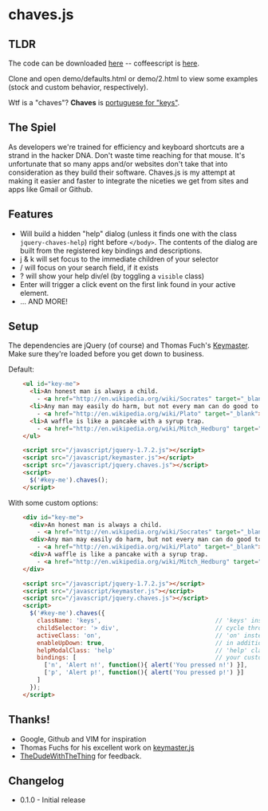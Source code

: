 # chaves.js

## TLDR

The code can be downloaded [here](https://raw.github.com/jayroh/chaves.js/master/src/jquery.chaves.js) -- coffeescript is [here](https://raw.github.com/jayroh/chaves.js/master/src/jquery.chaves.coffee).

Clone and open demo/defaults.html or demo/2.html to view some examples (stock and custom behavior, respectively).

Wtf is a "chaves"? **Chaves** is [portuguese for "keys"](http://translate.google.com/#pt%7Cen%7Cchaves).

## The Spiel

As developers we're trained for efficiency and keyboard shortcuts are a strand in the hacker DNA. Don't waste time reaching for that mouse. It's unfortunate that so many apps and/or websites don't take that into consideration as they build their software. Chaves.js is my attempt at making it easier and faster to integrate the niceties we get from sites and apps like Gmail or Github.

## Features

* Will build a hidden "help" dialog (unless it finds one with the class `jquery-chaves-help`) right before `</body>`. The contents of the dialog are built from the registered key bindings and descriptions.
* j & k will set focus to the immediate children of your selector
* / will focus on your search field, if it exists
* ? will show your help div/el (by toggling a `visible` class)
* Enter will trigger a click event on the first link found in your active element.
* ... AND MORE!

## Setup

The dependencies are jQuery (of course) and Thomas Fuch's [Keymaster](https://raw.github.com/madrobby/keymaster/master/keymaster.js). Make sure they're loaded before you get down to business.

Default:

```html
    <ul id="key-me">
      <li>An honest man is always a child. 
        - <a href="http://en.wikipedia.org/wiki/Socrates" target="_blank">Socrates</a></li>
      <li>Any man may easily do harm, but not every man can do good to another. 
        - <a href="http://en.wikipedia.org/wiki/Plato" target="_blank">Plato</a></li>
      <li>A waffle is like a pancake with a syrup trap. 
        - <a href="http://en.wikipedia.org/wiki/Mitch_Hedburg" target="_blank">Mitch Hedberg</a></li>
    </ul>

    <script src="/javascript/jquery-1.7.2.js"></script>
    <script src="/javascript/keymaster.js"></script>
    <script src="/javascript/jquery.chaves.js"></script>
    <script>
      $('#key-me').chaves();
    </script>
```

With some custom options:

```html
    <div id="key-me">
      <div>An honest man is always a child. 
        - <a href="http://en.wikipedia.org/wiki/Socrates" target="_blank">Socrates</a></div>
      <div>Any man may easily do harm, but not every man can do good to another. 
        - <a href="http://en.wikipedia.org/wiki/Plato" target="_blank">Plato</a></div>
      <div>A waffle is like a pancake with a syrup trap. 
        - <a href="http://en.wikipedia.org/wiki/Mitch_Hedburg" target="_blank">Mitch Hedberg</a></div>
    </div>

    <script src="/javascript/jquery-1.7.2.js"></script>
    <script src="/javascript/keymaster.js"></script>
    <script src="/javascript/jquery.chaves.js"></script>
    <script>
      $('#key-me').chaves({
        className: 'keys',                                // 'keys' instead of 'jquery-chaves' on init
        childSelector: '> div',                           // cycle through '#key-me > div' instead of '#key-me > *'
        activeClass: 'on',                                // 'on' instead of 'active' for the focused element
        enableUpDown: true,                               // in addition to j and k, use the up and down keys
        helpModalClass: 'help'                            // 'help' class instead of 'jquery-chaves-help' on help div
        bindings: [                                       // your custom key bindings
          ['n', 'Alert n!', function(){ alert('You pressed n!') }],
          ['p', 'Alert p!', function(){ alert('You pressed p!') }] 
        ]
      });
    </script>
```


## Thanks!

* Google, Github and VIM for inspiration
* Thomas Fuchs for his excellent work on [keymaster.js](https://github.com/madrobby/keymaster)
* [TheDudeWithTheThing](https://github.com/TheDudeWithTheThing) for feedback.

## Changelog

* 0.1.0 - Initial release
